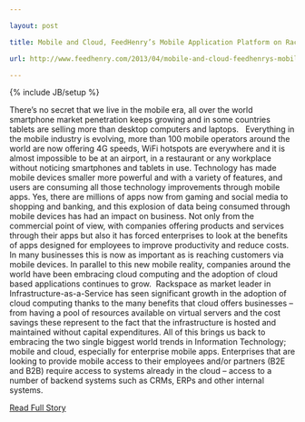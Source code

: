 ---
layout: post
title: Mobile and Cloud, FeedHenry’s Mobile Application Platform on Rackspace
url: http://www.feedhenry.com/2013/04/mobile-and-cloud-feedhenrys-mobile-application-platform-on-rackspace/
---
{% include JB/setup %}
<p>  There’s no secret that we live in the mobile era, all over the world smartphone market penetration keeps growing and in some countries tablets are selling more than desktop computers and laptops.    Everything in the mobile industry is evolving, more than 100 mobile operators around the world are now offering 4G speeds, WiFi hotspots are everywhere and it is almost impossible to be at an airport, in a restaurant or any workplace without noticing smartphones and tablets in use.  Technology has made mobile devices smaller more powerful and with a variety of features, and users are consuming all those technology improvements through mobile apps.  Yes, there are millions of apps now from gaming and social media to shopping and banking, and this explosion of data being consumed through mobile devices has had an impact on business.  Not only from the commercial point of view, with companies offering products and services through their apps but also it has forced enterprises to look at the benefits of apps designed for employees to improve productivity and reduce costs.  In many businesses this is now as important as is reaching customers via mobile devices.  In parallel to this new mobile reality, companies around the world have been embracing cloud computing and the adoption of cloud based applications continues to grow.   Rackspace as market leader in Infrastructure-as-a-Service has seen significant growth in the adoption of cloud computing thanks to the many benefits that cloud offers businesses – from having a pool of resources available on virtual servers and the cost savings these represent to the fact that the infrastructure is hosted and maintained without capital expenditures.  All of this brings us back to embracing the two single biggest world trends in Information Technology; mobile and cloud, especially for enterprise mobile apps.  Enterprises that are looking to provide mobile access to their employees and/or partners (B2E and B2B) require access to systems already in the cloud – access to a number of backend systems such as CRMs, ERPs and other internal systems.<br />
<p><a href="http://www.feedhenry.com/2013/04/mobile-and-cloud-feedhenrys-mobile-application-platform-on-rackspace/">Read Full Story</a></p>

